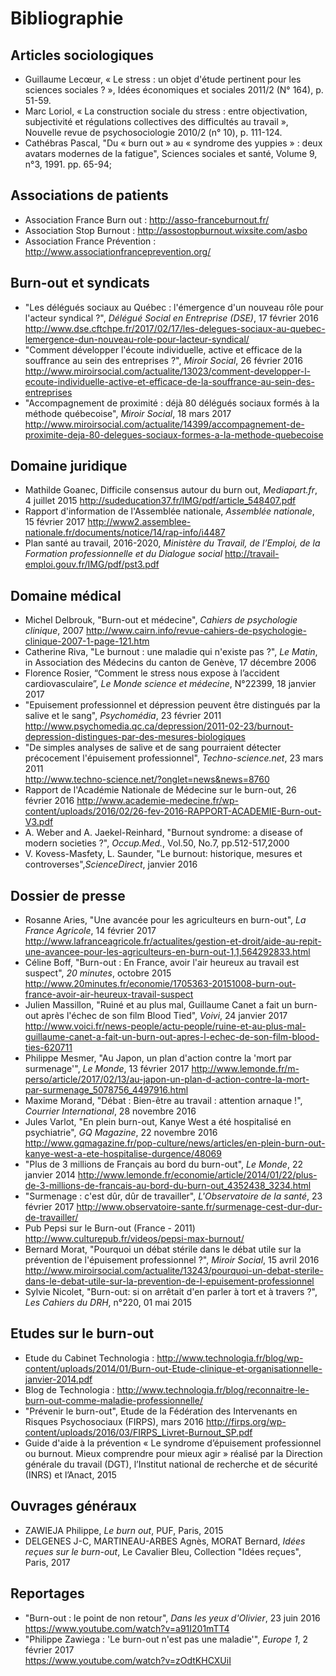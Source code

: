 # Bibliographie 


## Articles sociologiques 
- Guillaume Lecœur, « Le stress : un objet d'étude pertinent pour les sciences sociales ? », Idées économiques et sociales 2011/2 (N° 164), p. 51-59. 
- Marc Loriol, « La construction sociale du stress : entre objectivation, subjectivité et régulations collectives des difficultés au travail », Nouvelle revue de psychosociologie 2010/2 (n° 10), p. 111-124.
- Cathébras Pascal, "Du « burn out » au « syndrome des yuppies » : deux avatars modernes de la fatigue", Sciences sociales et santé, Volume 9, n°3, 1991. pp. 65-94;

## Associations de patients  
- Association France Burn out : http://asso-franceburnout.fr/ 
- Association Stop Burnout : http://assostopburnout.wixsite.com/asbo
- Association France Prévention : http://www.associationfranceprevention.org/ 

## Burn-out et syndicats 
- "Les délégués sociaux au Québec : l'émergence d'un nouveau rôle pour l'acteur syndical ?", _Délégué Social en Entreprise (DSE)_, 17 février 2016 
http://www.dse.cftchpe.fr/2017/02/17/les-delegues-sociaux-au-quebec-lemergence-dun-nouveau-role-pour-lacteur-syndical/ 
- "Comment développer l'écoute individuelle, active et efficace de la souffrance au sein des entreprises ?", _Miroir Social_, 26 février 2016 
http://www.miroirsocial.com/actualite/13023/comment-developper-l-ecoute-individuelle-active-et-efficace-de-la-souffrance-au-sein-des-entreprises 
- "Accompagnement de proximité : déjà 80 délégués sociaux formés à la méthode québecoise", _Miroir Social_, 18 mars 2017 
 http://www.miroirsocial.com/actualite/14399/accompagnement-de-proximite-deja-80-delegues-sociaux-formes-a-la-methode-quebecoise 

## Domaine juridique 
- Mathilde Goanec, Difficile consensus autour du burn out, _Mediapart.fr_, 4 juillet 2015
http://sudeducation37.fr/IMG/pdf/article_548407.pdf 
- Rapport d'information de l'Assemblée nationale, _Assemblée nationale_, 15 février 2017 
http://www2.assemblee-nationale.fr/documents/notice/14/rap-info/i4487
- Plan santé au travail, 2016-2020, _Ministère du Travail, de l’Emploi, de la Formation professionnelle et du Dialogue social_
http://travail-emploi.gouv.fr/IMG/pdf/pst3.pdf

## Domaine médical
- Michel Delbrouk, "Burn-out et médecine", _Cahiers de psychologie clinique_, 2007 
http://www.cairn.info/revue-cahiers-de-psychologie-clinique-2007-1-page-121.htm  
- Catherine Riva, "Le burnout : une maladie qui n'existe pas ?", _Le Matin_, in Association des Médecins du canton de Genève, 17 décembre 2006 
- Florence Rosier, “Comment le stress nous expose à l’accident cardiovasculaire”, _Le Monde science et médecine_, N°22399, 18 janvier 2017 
- "Epuisement professionnel et dépression peuvent être distingués par la salive et le sang", _Psychomédia_, 23 février 2011
http://www.psychomedia.qc.ca/depression/2011-02-23/burnout-depression-distingues-par-des-mesures-biologiques 
- "De simples analyses de salive et de sang pourraient détecter précocement l'épuisement professionnel", _Techno-science.net_, 23 mars 2011  
http://www.techno-science.net/?onglet=news&news=8760 
- Rapport de l'Académie Nationale de Médecine sur le burn-out, 26 février 2016
http://www.academie-medecine.fr/wp-content/uploads/2016/02/26-fev-2016-RAPPORT-ACADEMIE-Burn-out-V3.pdf
- A. Weber and A. Jaekel-Reinhard, "Burnout syndrome: a disease of modern societies ?", _Occup.Med._, Vol.50, No.7, pp.512-517,2000
- V. Kovess-Masfety, L. Saunder, "Le burnout: historique, mesures et controverses",_ScienceDirect_, janvier 2016

## Dossier de presse 
- Rosanne Aries, "Une avancée pour les agriculteurs en burn-out", _La France Agricole_, 14 février 2017 
http://www.lafranceagricole.fr/actualites/gestion-et-droit/aide-au-repit-une-avancee-pour-les-agriculteurs-en-burn-out-1,1,564292833.html
- Céline Boff, "Burn-out : En France, avoir l'air heureux au travail est suspect", _20 minutes_, octobre 2015
http://www.20minutes.fr/economie/1705363-20151008-burn-out-france-avoir-air-heureux-travail-suspect 
- Julien Massillon, "Ruiné et au plus mal, Guillaume Canet a fait un burn-out après l'échec de son film Blood Tied", _Voivi_, 24 janvier 2017 
http://www.voici.fr/news-people/actu-people/ruine-et-au-plus-mal-guillaume-canet-a-fait-un-burn-out-apres-l-echec-de-son-film-blood-ties-620711
- Philippe Mesmer, "Au Japon, un plan d'action contre la 'mort par surmenage'", _Le Monde_, 13 février 2017 
http://www.lemonde.fr/m-perso/article/2017/02/13/au-japon-un-plan-d-action-contre-la-mort-par-surmenage_5078756_4497916.html 
- Maxime Morand, "Débat : Bien-être au travail : attention arnaque !", _Courrier International_, 28 novembre 2016 
- Jules Varlot, "En plein burn-out, Kanye West a été hospitalisé en psychiatrie", _GQ Magazine_, 22 novembre 2016 
http://www.gqmagazine.fr/pop-culture/news/articles/en-plein-burn-out-kanye-west-a-ete-hospitalise-durgence/48069 
- "Plus de 3 millions de Français au bord du burn-out", _Le Monde_, 22 janvier 2014 
http://www.lemonde.fr/economie/article/2014/01/22/plus-de-3-millions-de-francais-au-bord-du-burn-out_4352438_3234.html
- "Surmenage : c'est dûr, dûr de travailler", _L'Observatoire de la santé_, 23 février 2017 
http://www.observatoire-sante.fr/surmenage-cest-dur-dur-de-travailler/ 
- Pub Pepsi sur le Burn-out (France - 2011)
http://www.culturepub.fr/videos/pepsi-max-burnout/
- Bernard Morat, "Pourquoi un débat stérile dans le débat utile sur la prévention de l'épuisement professionnel ?", _Miroir Social_, 15 avril 2016
http://www.miroirsocial.com/actualite/13243/pourquoi-un-debat-sterile-dans-le-debat-utile-sur-la-prevention-de-l-epuisement-professionnel 
- Sylvie Nicolet, "Burn-out: si on arrêtait d'en parler à tort et à travers ?", _Les Cahiers du DRH_, n°220, 01 mai 2015

## Etudes sur le burn-out 
- Etude du Cabinet Technologia : http://www.technologia.fr/blog/wp-content/uploads/2014/01/Burn-out-Etude-clinique-et-organisationnelle-janvier-2014.pdf 	
- Blog de Technologia : http://www.technologia.fr/blog/reconnaitre-le-burn-out-comme-maladie-professionnelle/
- "Prévenir le burn-out", Etude de la Fédération des Intervenants en Risques Psychosociaux (FIRPS), mars 2016
http://firps.org/wp-content/uploads/2016/03/FIRPS_Livret-Burnout_SP.pdf
- Guide d'aide à la prévention « Le syndrome d’épuisement professionnel ou burnout. Mieux comprendre pour mieux agir » réalisé par la Direction générale du travail (DGT), l’Institut national de recherche et de sécurité (INRS) et l’Anact, 2015

## Ouvrages généraux 
- ZAWIEJA Philippe, _Le burn out_, PUF, Paris, 2015 
- DELGENES J-C, MARTINEAU-ARBES Agnès, MORAT Bernard, _Idées reçues sur le burn-out_, Le Cavalier Bleu, Collection "Idées reçues", Paris, 2017

## Reportages 
- "Burn-out : le point de non retour", _Dans les yeux d'Olivier_, 23 juin 2016 
https://www.youtube.com/watch?v=a91I201mTT4 
- "Philippe Zawiega : 'Le burn-out n'est pas une maladie'", _Europe 1_, 2 février 2017 	
https://www.youtube.com/watch?v=zOdtKHCXUiI 
